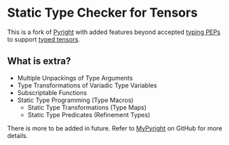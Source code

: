 # Static Type Checker for Tensors

This is a fork of [Pyright](https://github.com/microsoft/pyright) with added features beyond accepted [typing PEPs](https://peps.python.org/topic/typing/) to support [typed tensors](https://github.com/ahmed-mahran/typedtensor).

## What is extra?

- Multiple Unpackings of Type Arguments
- Type Transformations of Variadic Type Variables
- Subscriptable Functions
- Static Type Programming (Type Macros)
  - Static Type Transformations (Type Maps)
  - Static Type Predicates (Refinement Types)

There is more to be added in future. Refer to [MyPyright](https://github.com/ahmed-mahran/mypyright) on GitHub for more details.
